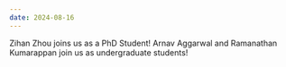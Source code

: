 ```yaml
---
date: 2024-08-16
---
```



Zihan Zhou joins us as a PhD Student!
Arnav Aggarwal and Ramanathan Kumarappan join us as undergraduate students!

